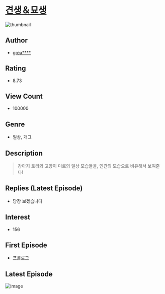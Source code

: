 # [견생＆묘생](https://comic.naver.com/bestChallenge/list?titleId=798351)
![thumbnail](https://image-comic.pstatic.net/user_contents_data/challenge_comic/2022/09/04/256857/thumbnail_202x1644fc67c5a_17eb_463f_acb2_3962fe043827_00003441.JPEG)

## Author
- [grea****](https://comic.naver.com/artistTitle?id=256857)

## Rating
- 8.73

## View Count
- 100000

## Genre
- 일상, 개그

## Description
> 강아지 토리와 고양이 미로의 일상 모습들을, 인간의 모습으로 비유해서 보여준다!

## Replies (Latest Episode)
- 당장 보겠습니다

## Interest
- 156

## First Episode
- [프롤로그](https://comic.naver.com/bestChallenge/detail?titleId=798351&no=1)

## Latest Episode
![image](https://image-comic.pstatic.net/user_contents_data/challenge_comic/2023/02/12/256857/upload_3979274664402039910.jpeg)
